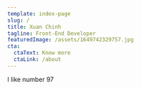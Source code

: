 ```yaml
---
template: index-page
slug: /
title: Xuan Chinh
tagline: Front-End Developer
featuredImage: /assets/1649742329757.jpg
cta:
  ctaText: Know more
  ctaLink: /about
---
```

I like number 97